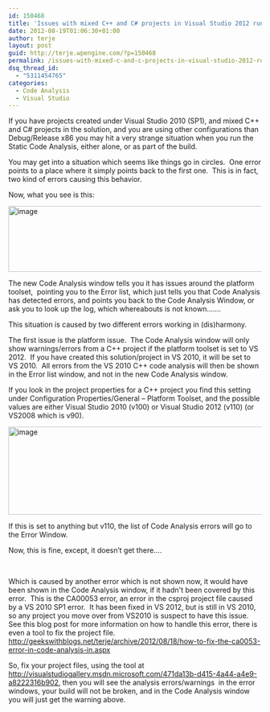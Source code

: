 ```yaml
---
id: 150468
title: 'Issues with mixed C++ and C# projects in Visual Studio 2012 running Code Analysis'
date: 2012-08-19T01:06:30+01:00
author: terje
layout: post
guid: http://terje.wpengine.com/?p=150468
permalink: /issues-with-mixed-c-and-c-projects-in-visual-studio-2012-running-code-analysis/
dsq_thread_id:
  - "5311454765"
categories:
  - Code Analysis
  - Visual Studio
---
```

<p>If you have projects created under Visual Studio 2010 (SP1), and mixed C++ and C# projects in the solution, and you are using other configurations than Debug/Release x86 you may hit a very strange situation when you run the Static Code Analysis, either alone, or as part of the build.</p>  <p>You may get into a situation which seems like things go in circles.  One error points to a place where it simply points back to the first one.  This is in fact, two kind of errors causing this behavior.</p>  <p>Now, what you see is this:</p>  <p><a href="http://gwb.blob.core.windows.net/terje/Windows-Live-Writer/Issues-with-mixed-C-and-C-projects-in-Vi_149D4/image_4.png"><img style="background-image: none; border-bottom: 0px; border-left: 0px; padding-left: 0px; padding-right: 0px; display: inline; border-top: 0px; border-right: 0px; padding-top: 0px" title="image" border="0" alt="image" src="http://hermit.no/wp-content/uploads/2015/08/GWB-Windows-Live-Writer-Issues-with-mixed-C-and-C-projects-in-Vi_149D4-image_thumb_1.png" width="804" height="131" /></a></p>      <p>The new Code Analysis window tells you it has issues around the platform toolset,  pointing you to the Error list, which just tells you that Code Analysis has detected errors, and points you back to the Code Analysis Window, or ask you to look up the log, which whereabouts is not known…….</p>  <p>This situation is caused by two different errors working in (dis)harmony. </p>  <p>The first issue is the platform issue.  The Code Analysis window will only show warnings/errors from a C++ project if the platform toolset is set to VS 2012.  If you have created this solution/project in VS 2010, it will be set to VS 2010.  All errors from the VS 2010 C++ code analysis will then be shown in the Error list window, and not in the new Code Analysis window. </p>  <p>If you look in the project properties for a C++ project you find this setting under Configuration Properties/General – Platform Toolset, and the possible values are either Visual Studio 2010 (v100) or Visual Studio 2012 (v110) (or VS2008 which is v90).  </p>  <p><a href="http://gwb.blob.core.windows.net/terje/Windows-Live-Writer/Issues-with-mixed-C-and-C-projects-in-Vi_149D4/image_8.png"><img style="background-image: none; border-bottom: 0px; border-left: 0px; padding-left: 0px; padding-right: 0px; display: inline; border-top: 0px; border-right: 0px; padding-top: 0px" title="image" border="0" alt="image" src="http://hermit.no/wp-content/uploads/2015/08/GWB-Windows-Live-Writer-Issues-with-mixed-C-and-C-projects-in-Vi_149D4-image_thumb_3.png" width="523" height="175" /></a></p>  <p>If this is set to anything but v110, the list of Code Analysis errors will go to the Error Window.</p>  <p>Now, this is fine, except, it doesn’t get there….</p>  <p> </p>  <p>Which is caused by another error which is not shown now, it would have been shown in the Code Analysis window, if it hadn't been covered by this error.  This is the CA00053 error, an error in the csproj project file caused by a VS 2010 SP1 error.  It has been fixed in VS 2012, but is still in VS 2010, so any project you move over from VS2010 is suspect to have this issue.  See this blog post for more information on how to handle this error, there is even a tool to fix the project file.   <a title="http://geekswithblogs.net/terje/archive/2012/08/18/how-to-fix-the-ca0053-error-in-code-analysis-in.aspx" href="http://geekswithblogs.net/terje/archive/2012/08/18/how-to-fix-the-ca0053-error-in-code-analysis-in.aspx"><u>http://geekswithblogs.net/terje/archive/2012/08/18/how-to-fix-the-ca0053-error-in-code-analysis-in.aspx</u></a> </p>  <p>So, fix your project files, using the tool at <a title="http://visualstudiogallery.msdn.microsoft.com/471da13b-d415-4a44-a4e9-a8222316b902" href="http://visualstudiogallery.msdn.microsoft.com/471da13b-d415-4a44-a4e9-a8222316b902"><u>http://visualstudiogallery.msdn.microsoft.com/471da13b-d415-4a44-a4e9-a8222316b902</u></a>, then you will see the analysis errors/warnings  in the error windows, your build will not be broken, and in the Code Analysis window you will just get the warning above. </p>